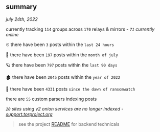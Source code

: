 
## summary
_july 24th, 2022_

currently tracking `114` groups across `170` relays & mirrors - _`71` currently online_

⏲ there have been `3` posts within the `last 24 hours`

🦈 there have been `197` posts within the `month of july`

🪐 there have been `797` posts within the `last 90 days`

🏚 there have been `2045` posts within the `year of 2022`

🦕 there have been `4331` posts `since the dawn of ransomwatch`

there are `55` custom parsers indexing posts

_`20` sites using v2 onion services are no longer indexed - [support.torproject.org](https://support.torproject.org/onionservices/v2-deprecation/)_

> see the project [README](https://github.com/joshhighet/ransomwatch#ransomwatch--) for backend technicals
